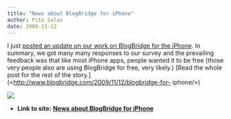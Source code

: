 ```yaml
---
title: "News about BlogBridge for iPhone"
author: Pito Salas
date: 2009-11-12
---
```


I just [posted an update on our work on BlogBridge for the
iPhone](<http://www.blogbridge.com/2009/11/12/blogbridge-for-iphone/>). In
summary, we got many many responses to our survey and the prevailing feedback
was that like most iPhone apps, people wanted it to be free (those very people
also are using BlogBridge for free, very likely.) [Read the whole post for the
rest of the story.](<http://www.blogbridge.com/2009/11/12/blogbridge-for-
iphone/>)

![](https://i0.wp.com/img.zemanta.com/pixy.gif?w=584)


* **Link to site:** **[News about BlogBridge for iPhone](None)**
